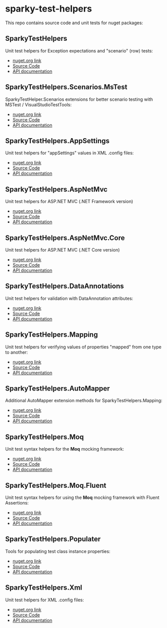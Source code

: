 # sparky-test-helpers
This repo contains source code and unit tests for nuget packages:

## SparkyTestHelpers
Unit test helpers for Exception expectations and "scenario" (row) tests:
* [nuget.org link](https://www.nuget.org/packages/SparkyTestHelpers/)
* [Source Code](/SparkyTestHelpers)
* [API documentation](/SparkyTestHelpers/api.md)
  
## SparkyTestHelpers.Scenarios.MsTest
SparkyTestHelper.Scenarios extensions for better scenario testing with MSTest / VisualStudioTestTools:
* [nuget.org link](https://www.nuget.org/packages/SparkyTestHelpers.Scenarios.MsTest/)
* [Source Code](/SparkyTestHelpers.Scenarios.MsTest)
* [API documentation](/SparkyTestHelpers.Scenarios.MsTest/api.md)

## SparkyTestHelpers.AppSettings
Unit test helpers for "appSettings" values in XML .config files:
* [nuget.org link](https://www.nuget.org/packages/SparkyTestHelpers.AppSettings/)
* [Source Code](/SparkyTestHelpers.AppSettings)
* [API documentation](/SparkyTestHelpers.AppSettings/api.md)

## SparkyTestHelpers.AspNetMvc
Unit test helpers for ASP.NET MVC (.NET Framework version)
* [nuget.org link](https://www.nuget.org/packages/SparkyTestHelpers.AspNetMvc/)
* [Source Code](/SparkyTestHelpers.AspNetMvc)
* [API documentation](/SparkyTestHelpers.AspNetMvc/api.md)

## SparkyTestHelpers.AspNetMvc.Core
Unit test helpers for ASP.NET MVC (.NET Core version)
* [nuget.org link](https://www.nuget.org/packages/SparkyTestHelpers.AspNetMvc.Core/)
* [Source Code](/SparkyTestHelpers.AspNetMvc.Core)
* [API documentation](/SparkyTestHelpers.AspNetMvc.Core/api.md)

## SparkyTestHelpers.DataAnnotations
Unit test helpers for validation with DataAnnotation attributes: 
* [nuget.org link](https://www.nuget.org/packages/SparkyTestHelpers.DataAnnotations/)
* [Source Code](/SparkyTestHelpers.DataAnnotations)
* [API documentation](/SparkyTestHelpers.DataAnnotations/api.md)

## SparkyTestHelpers.Mapping
Unit test helpers for verifying values of properties "mapped" from one type to another:
* [nuget.org link](https://www.nuget.org/packages/SparkyTestHelpers.Mapping/)
* [Source Code](/SparkyTestHelpers.Mapping)
* [API documentation](/SparkyTestHelpers.Mapping/api.md)

## SparkyTestHelpers.AutoMapper
Additional AutoMapper extension methods for SparkyTestHelpers.Mapping:
* [nuget.org link](https://www.nuget.org/packages/SparkyTestHelpers.AutoMapper/)
* [Source Code](/SparkyTestHelpers.AutoMapper)
* [API documentation](/SparkyTestHelpers.AutoMapper/api.md)

## SparkyTestHelpers.Moq
Unit test syntax helpers for the **Moq** mocking framework:
* [nuget.org link](https://www.nuget.org/packages/SparkyTestHelpers.Moq/)
* [Source Code](/SparkyTestHelpers.Moq)
* [API documentation](/SparkyTestHelpers.Moq/api.md)

## SparkyTestHelpers.Moq.Fluent
Unit test syntax helpers for using the **Moq** mocking framework with Fluent Assertions:
* [nuget.org link](https://www.nuget.org/packages/SparkyTestHelpers.Moq.Fluent/)
* [Source Code](/SparkyTestHelpers.Moq.Fluent)
* [API documentation](/SparkyTestHelpers.Moq.Fluent/api.md)

## SparkyTestHelpers.Populater
Tools for populating test class instance properties:
* [nuget.org link](https://www.nuget.org/packages/SparkyTestHelpers.Populater/)
* [Source Code](/SparkyTestHelpers.Populater)
* [API documentation](/SparkyTestHelpers.Populater/api.md)

## SparkyTestHelpers.Xml
Unit test helpers for XML .config files:
* [nuget.org link](https://www.nuget.org/packages/SparkyTestHelpers.Xml/)
* [Source Code](/SparkyTestHelpers.Xml)
* [API documentation](/SparkyTestHelpers.Xml/api.md)
